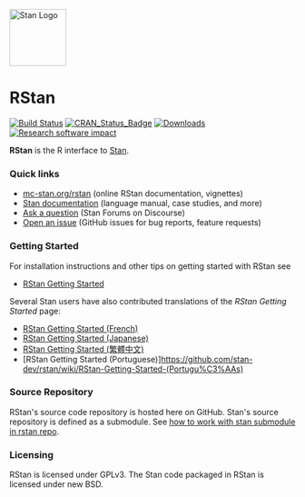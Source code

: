 [<img src="https://raw.githubusercontent.com/stan-dev/logos/master/logo_tm.png" width=100 alt="Stan Logo"/>](http://mc-stan.org)

# RStan

[![Build Status](https://travis-ci.org/stan-dev/rstan.svg?branch=develop)](https://travis-ci.org/stan-dev/rstan)
[![CRAN\_Status\_Badge](http://www.r-pkg.org/badges/version/rstan?color=blue)](http://cran.r-project.org/package=rstan)
[![Downloads](http://cranlogs.r-pkg.org/badges/rstan?color=blue)](http://cran.rstudio.com/package=rstan)
[![Research software impact](http://depsy.org/api/package/cran/rstan/badge.svg)](http://depsy.org/package/r/rstan)

**RStan** is the R interface to [Stan](http://mc-stan.org). 

### Quick links

* [mc-stan.org/rstan](http://mc-stan.org/rstan) (online RStan documentation, vignettes)
* [Stan documentation](http://mc-stan.org/users/documentation/) (language manual, case studies, and more)
* [Ask a question](http://discourse.mc-stan.org) (Stan Forums on Discourse)
* [Open an issue](https://github.com/stan-dev/rstan/issues) (GitHub issues for bug reports, feature requests)


### Getting Started

For installation instructions and other tips on getting started with RStan see

* [RStan Getting Started](https://github.com/stan-dev/rstan/wiki/RStan-Getting-Started)

Several Stan users have also contributed translations of the _RStan Getting Started_ page:

* [RStan Getting Started (French)](https://github.com/stan-dev/rstan/wiki/RStan-Getting-Started-(Français))
* [RStan Getting Started (Japanese)](https://github.com/stan-dev/rstan/wiki/RStan-Getting-Started-(Japanese))
* [RStan Getting Started (繁體中文)](https://github.com/stan-dev/rstan/wiki/RStan-Getting-Started-(%E7%B9%81%E9%AB%94%E4%B8%AD%E6%96%87))
* [RStan Getting Started (Portuguese)]https://github.com/stan-dev/rstan/wiki/RStan-Getting-Started-(Portugu%C3%AAs)

### Source Repository

RStan's source code repository is hosted here on GitHub. Stan's source repository is defined as a submodule. 
See [how to work with stan submodule in rstan repo](https://github.com/stan-dev/rstan/wiki/How-to-work-with-the-stan-submodule-in-rstan-repo%3F).

### Licensing

RStan is licensed under GPLv3.  The Stan code packaged in RStan is licensed under new BSD.   
